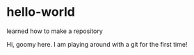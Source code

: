 # hello-world
learned how to make a repository

Hi, goomy here. I am playing around with a git for the first time! 
